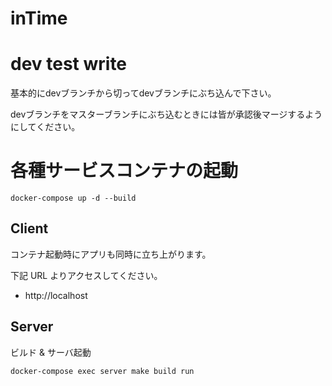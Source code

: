 # inTime
# dev test write
基本的にdevブランチから切ってdevブランチにぶち込んで下さい。

devブランチをマスターブランチにぶち込むときには皆が承認後マージするようにしてください。

# 各種サービスコンテナの起動

```shell
docker-compose up -d --build
```

## Client

コンテナ起動時にアプリも同時に立ち上がります。

下記 URL よりアクセスしてください。

- http://localhost

## Server

ビルド & サーバ起動

```shell
docker-compose exec server make build run
```